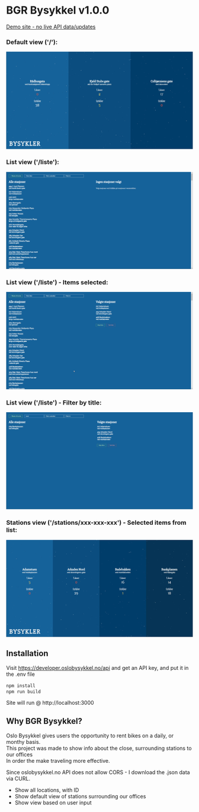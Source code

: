 # BGR Bysykkel  v1.0.0
[Demo site - no live API data/updates](http://bysykkel.ispwbv003.axpa.no/)


### Default view ('/'):
![alt text](https://github.com/dagthomas/bgrbysykkel/raw/master/readme/default_site.jpg "Default Site")

### List view ('/liste'):
![alt text](https://github.com/dagthomas/bgrbysykkel/raw/master/readme/list_of_stations.jpg "List of Stations")

### List view ('/liste') - Items selected:
![alt text](https://github.com/dagthomas/bgrbysykkel/raw/master/readme/list_of_stations2.jpg "List of Stations")

### List view ('/liste') - Filter by title:
![alt text](https://github.com/dagthomas/bgrbysykkel/raw/master/readme/list_of_stations3.jpg "List of Stations")

### Stations view ('/stations/xxx-xxx-xxx') - Selected items from list:
![alt text](https://github.com/dagthomas/bgrbysykkel/raw/master/readme/selected_stations.jpg "Selected Stations")


## Installation

Visit https://developer.oslobysykkel.no/api and get an API key, and put it in the .env file

```shell
npm install
npm run build
```

Site will run @ http://localhost:3000

## Why BGR Bysykkel?

Oslo Bysykkel gives users the opportunity to rent bikes on a daily, or monthy basis.<br> 
This project was made to show info about the close, surrounding stations to our offices <br>
In order the make traveling more effective.<br>

Since oslobysykkel.no API does not allow CORS - I download the .json data via CURL.<br>

 * Show all locations, with ID
 * Show default view of stations surrounding our offices
 * Show view based on user input
 <br>
